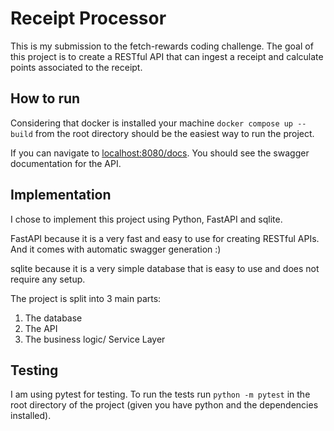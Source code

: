 # Receipt Processor

This is my submission to the fetch-rewards coding challenge. The goal of this project is to create a RESTful API that can
ingest a receipt and calculate points associated to the receipt.

## How to run

Considering that docker is installed your machine `docker compose up --build` from the root directory should be the easiest way to run the project.

If you can navigate to
[localhost:8080/docs](localhost:8080/docs). You should see the swagger documentation for the API.

## Implementation

I chose to implement this project using Python, FastAPI and sqlite. 

FastAPI because it is a very fast and easy to use for creating RESTful APIs. And it comes with automatic swagger generation :)

sqlite because it is a very simple database that is easy to use and does not require any setup.

The project is split into 3 main parts:
1. The database
2. The API
3. The business logic/ Service Layer

## Testing
I am using pytest for testing. To run the tests run `python -m pytest` in the root directory of the project (given you have python and the dependencies installed).
